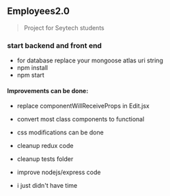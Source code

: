 ## Employees2.0
> Project for Seytech students


### start backend and front end
- for database replace your mongoose atlas uri string
- npm install
- npm start

#### Improvements can be done:
- replace componentWillReceiveProps in Edit.jsx
- convert most class components to functional
- css modifications can be done
- cleanup redux code
- cleanup tests folder
- improve nodejs/express code

- i just didn't have time
